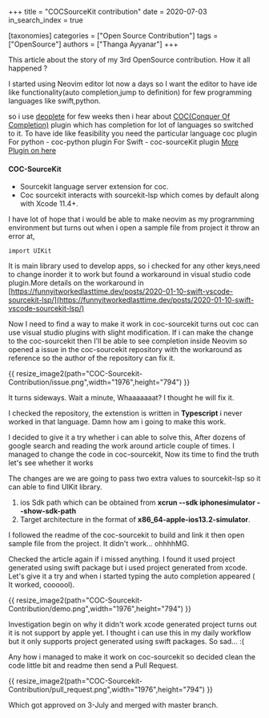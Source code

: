 +++
title = "COCSourceKit contribution"
date = 2020-07-03
in_search_index = true

[taxonomies]
categories = ["Open Source Contribution"]
tags = ["OpenSource"]
authors = ["Thanga Ayyanar"]
+++

This article about the story of my 3rd OpenSource contribution. How it all happened ?

I started using Neovim editor lot now a days so I want the editor to have ide like functionality(auto completion,jump to definition) for few programming languages like swift,python.

so i use [deoplete](https://github.com/Shougo/deoplete.nvim) for few weeks then i hear about [COC(Conquer Of Completion)](https://github.com/neoclide/coc.nvim) plugin which has completion for lot of languages so switched to it. To have ide like feasibility you need the particular language coc plugin 
For python - coc-python plugin
For Swift - coc-sourceKit plugin
[More Plugin on here](https://github.com/neoclide/coc.nvim/wiki/Using-coc-extensions)
<!-- more -->
#### COC-SourceKit
* Sourcekit language server extension for coc.
* Coc sourcekit interacts with sourcekit-lsp which comes by default along with Xcode 11.4+.

I have lot of hope that i would be able to make neovim as my programming environment but turns out when i open a sample file from project it throw an error at,
```
import UIKit
```
It is main library used to develop apps, so i checked for any other keys,need to change inorder it to work but found a workaround in visual studio code plugin.More details on the workaround in [https://funnyitworkedlasttime.dev/posts/2020-01-10-swift-vscode-sourcekit-lsp/](https://funnyitworkedlasttime.dev/posts/2020-01-10-swift-vscode-sourcekit-lsp/)

Now I need to find a way to make it work in coc-sourcekit turns out coc can use visual studio plugins with slight modification. If i can make the change to the coc-sourcekit then I'll be able to see completion inside Neovim so opened a issue in the coc-sourcekit repository with the workaround as reference so the author of the repository can fix it.

{{ resize_image2(path="COC-Sourcekit-Contribution/issue.png",width="1976",height="794") }}

It turns sideways. Wait a minute, Whaaaaaaat? I thought he will fix it.

I checked the repository, the extenstion is written in **Typescript** i never worked in that language. Damn how am i going to make this work.

I decided to give it a try whether i can able to solve this, After dozens of google search and reading the work around article couple of times. I managed to change the code in coc-sourcekit, Now its time to find the truth let's see whether it works

The changes are we are going to pass two extra values to sourcekit-lsp so it can able to find UIKit library.
1) ios Sdk path which can be obtained from __xcrun --sdk iphonesimulator --show-sdk-path__
2) Target architecture in the format of **x86_64-apple-ios13.2-simulator**.

I followed the readme of the coc-sourcekit to build and link it then open sample file from the project. It didn't work... ohhhhMG.

Checked the article again if i missed anything. I found it used project generated using swift package but i used project generated from xcode. Let's give it a try and when i started typing the auto completion appeared ( It worked, coooool).

{{ resize_image2(path="COC-Sourcekit-Contribution/demo.png",width="1976",height="794") }}

Investigation begin on why it didn't work xcode generated project turns out it is not support by apple yet. I thought i can use this in my daily workflow but it only supports project generated using swift packages. So sad... :(

Any how i managed to make it work on coc-sourcekit so decided clean the code little bit and readme then send a Pull Request.

{{ resize_image2(path="COC-Sourcekit-Contribution/pull_request.png",width="1976",height="794") }}

Which got approved on 3-July and merged with master branch.
